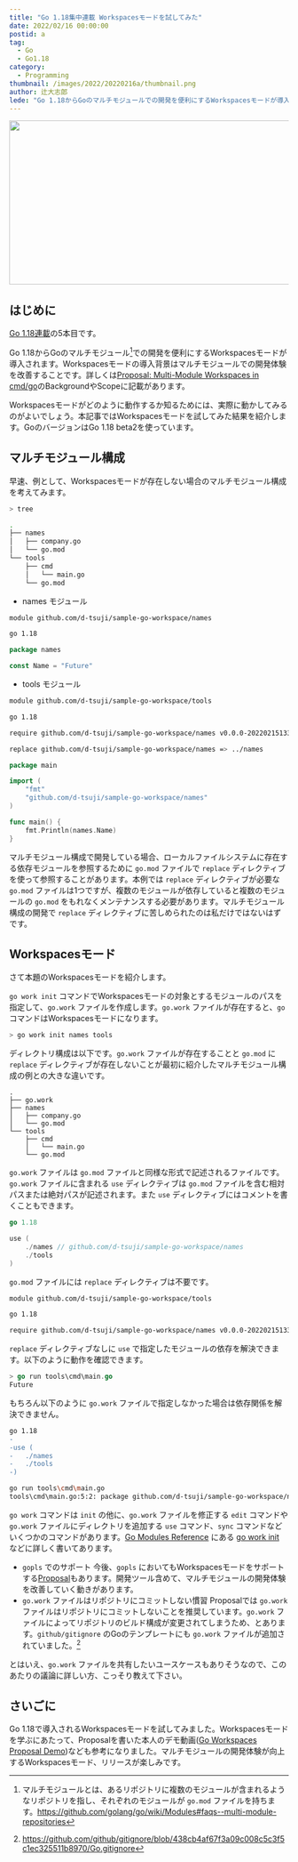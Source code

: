 ```yaml
---
title: "Go 1.18集中連載 Workspacesモードを試してみた"
date: 2022/02/16 00:00:00
postid: a
tag:
  - Go
  - Go1.18
category:
  - Programming
thumbnail: /images/2022/20220216a/thumbnail.png
author: 辻大志郎
lede: "Go 1.18からGoのマルチモジュールでの開発を便利にするWorkspacesモードが導入されます。Workspacesモードの導入背景はマルチモジュールでの開発体験を改善することです。詳しくはProposal: Multi-Module Workspaces in cmd/goのBackgroundやScopeに記載があります。Workspacesモードがどのように動作するか知るためには、実際に動かしてみるのがよいでしょう。本記事ではWorkspacesモードを試してみた結果を紹介します。"
---
```

<img src="/images/2022/20220216a/go1.18top.png" alt="" width="600" height="295">

## はじめに

[Go 1.18連載](/articles/20220209a/)の5本目です。

Go 1.18からGoのマルチモジュール[^1]での開発を便利にするWorkspacesモードが導入されます。Workspacesモードの導入背景はマルチモジュールでの開発体験を改善することです。詳しくは[Proposal: Multi-Module Workspaces in cmd/go](https://go.googlesource.com/proposal/+/master/design/45713-workspace.md)のBackgroundやScopeに記載があります。

Workspacesモードがどのように動作するか知るためには、実際に動かしてみるのがよいでしょう。本記事ではWorkspacesモードを試してみた結果を紹介します。GoのバージョンはGo 1.18 beta2を使っています。

[^1]: マルチモジュールとは、あるリポジトリに複数のモジュールが含まれるようなリポジトリを指し、それぞれのモジュールが `go.mod` ファイルを持ちます。https://github.com/golang/go/wiki/Modules#faqs--multi-module-repositories

## マルチモジュール構成

早速、例として、Workspacesモードが存在しない場合のマルチモジュール構成を考えてみます。

```sh
> tree

.
├── names
│   ├── company.go
│   └── go.mod
└── tools
    ├── cmd
    │   └── main.go
    └── go.mod
```

- names モジュール

```sh names/go.mod
module github.com/d-tsuji/sample-go-workspace/names

go 1.18
```

```go names/company.go
package names

const Name = "Future"
```

- tools モジュール

```sh tools/go.mod
module github.com/d-tsuji/sample-go-workspace/tools

go 1.18

require github.com/d-tsuji/sample-go-workspace/names v0.0.0-20220215133818-3d5d200fc3de

replace github.com/d-tsuji/sample-go-workspace/names => ../names
```

```go tools/cmd/main.go
package main

import (
	"fmt"
	"github.com/d-tsuji/sample-go-workspace/names"
)

func main() {
	fmt.Println(names.Name)
}
```

マルチモジュール構成で開発している場合、ローカルファイルシステムに存在する依存モジュールを参照するために `go.mod` ファイルで `replace` ディレクティブを使って参照することがあります。本例では `replace` ディレクティブが必要な `go.mod` ファイルは1つですが、複数のモジュールが依存していると複数のモジュールの `go.mod` をもれなくメンテナンスする必要があります。マルチモジュール構成の開発で `replace` ディレクティブに苦しめられたのは私だけではないはずです。

## Workspacesモード

さて本題のWorkspacesモードを紹介します。

`go work init` コマンドでWorkspacesモードの対象とするモジュールのパスを指定して、`go.work` ファイルを作成します。`go.work` ファイルが存在すると、`go` コマンドはWorkspacesモードになります。

```sh
> go work init names tools
```

ディレクトリ構成は以下です。`go.work` ファイルが存在することと `go.mod` に `replace` ディレクティブが存在しないことが最初に紹介したマルチモジュール構成の例との大きな違いです。

```
.
├── go.work
├── names
│   ├── company.go
│   └── go.mod
└── tools
    ├── cmd
    │   └── main.go
    └── go.mod
```

`go.work` ファイルは `go.mod` ファイルと同様な形式で記述されるファイルです。`go.work` ファイルに含まれる `use` ディレクティブは `go.mod` ファイルを含む相対パスまたは絶対パスが記述されます。また `use` ディレクティブにはコメントを書くこともできます。

```go go.work
go 1.18

use (
	./names // github.com/d-tsuji/sample-go-workspace/names
	./tools
)
```

`go.mod` ファイルには `replace` ディレクティブは不要です。

```sh tools/go.mod
module github.com/d-tsuji/sample-go-workspace/tools

go 1.18

require github.com/d-tsuji/sample-go-workspace/names v0.0.0-20220215133818-3d5d200fc3de
```

`replace` ディレクティブなしに `use` で指定したモジュールの依存を解決できます。以下のように動作を確認できます。

```go
> go run tools\cmd\main.go
Future
```

もちろん以下のように `go.work` ファイルで指定しなかった場合は依存関係を解決できません。

```diff go.work
go 1.18
-
-use (
-	./names
-	./tools
-)
```

```sh
go run tools\cmd\main.go
tools\cmd\main.go:5:2: package github.com/d-tsuji/sample-go-workspace/names is not in GOROOT (c:\go\src\github.com\d-tsuji\sample-go-workspace\names)
```

`go work` コマンドは `init` の他に、`go.work` ファイルを修正する `edit` コマンドや `go.work` ファイルにディレクトリを追加する `use` コマンド、`sync` コマンドなどいくつかのコマンドがあります。[Go Modules Reference](https://go.dev/ref/mod) にある [go work init](https://go.dev/ref/mod#go-work-init) などに詳しく書いてあります。

- `gopls` でのサポート
今後、`gopls` においてもWorkspacesモードをサポートする[Proposal](https://go.googlesource.com/proposal/+/master/design/37720-gopls-workspaces.md)もあります。開発ツール含めて、マルチモジュールの開発体験を改善していく動きがあります。
- `go.work` ファイルはリポジトリにコミットしない慣習
Proposalでは `go.work` ファイルはリポジトリにコミットしないことを推奨しています。`go.work` ファイルによってリポジトリのビルド構成が変更されてしまうため、とあります。`github/gitignore` のGoのテンプレートにも `go.work` ファイルが追加されていました。[^2]

[^2]: https://github.com/github/gitignore/blob/438cb4af67f3a09c008c5c3f5c1ec325511b8970/Go.gitignore

とはいえ、`go.work` ファイルを共有したいユースケースもありそうなので、このあたりの議論に詳しい方、こっそり教えて下さい。

## さいごに

Go 1.18で導入されるWorkspacesモードを試してみました。Workspacesモードを学ぶにあたって、Proposalを書いた本人のデモ動画([Go Workspaces Proposal Demo](https://www.youtube.com/watch?v=wQglU5aB5NQ))なども参考になりました。マルチモジュールの開発体験が向上するWorkspacesモード、リリースが楽しみです。
